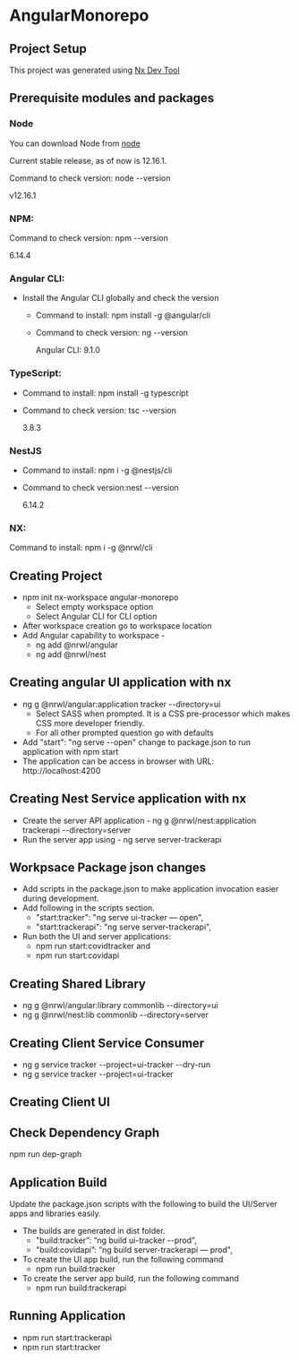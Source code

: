 # AngularMonorepo

## Project Setup

This project was generated using [Nx Dev Tool](README-Nx.md)

## Prerequisite modules and packages
### Node
You can download Node from [node](https://nodejs.org/en/download/)

Current stable release, as of now is 12.16.1.

Command to check version: node --version

v12.16.1

### NPM:
Command to check version: npm --version

6.14.4

### Angular CLI: 
- Install the Angular CLI globally and check the version
  - Command to install: npm install -g @angular/cli
  - Command to check version: ng --version

    Angular CLI: 9.1.0

### TypeScript: 
- Command to install: npm install -g typescript
- Command to check version: tsc --version

  3.8.3

### NestJS
- Command to install: npm i -g @nestjs/cli
- Command to check version:nest --version

  6.14.2

### NX:
Command to install: npm i -g @nrwl/cli

## Creating Project
  - npm init nx-workspace angular-monorepo 
    - Select empty workspace option
    - Select Angular CLI for CLI option
  - After workspace creation go to workspace location
  - Add Angular capability to workspace -   
    - ng add @nrwl/angular
    - ng add @nrwl/nest
## Creating angular UI application with nx
  - ng g @nrwl/angular:application tracker --directory=ui
    - Select SASS when prompted. It is a CSS pre-processor which makes CSS more developer friendly. 
    - For all other prompted question go with defaults
  - Add "start": "ng serve --open" change to package.json to run application with 
    npm start 
  - The application can be access in browser with URL: http://localhost:4200
## Creating Nest Service application with nx
  - Create the server API application - ng g @nrwl/nest:application trackerapi --directory=server
  - Run the server app using - ng serve server-trackerapi
## Workpsace Package json changes
  - Add scripts in the package.json to make application invocation easier during development. 
  - Add following in the scripts section.
    - "start:tracker": "ng serve ui-tracker — open",
    - "start:trackerapi": "ng serve server-trackerapi",
  - Run both the UI and server applications: 
    - npm run start:covidtracker and
    - npm run start:covidapi
## Creating Shared Library 
  - ng g @nrwl/angular:library commonlib --directory=ui 
  - ng g @nrwl/nest:lib commonlib --directory=server 
## Creating Client Service Consumer
  - ng g service tracker --project=ui-tracker --dry-run
  - ng g service tracker --project=ui-tracker
## Creating Client UI

## Check Dependency Graph
  npm run dep-graph

## Application Build
  Update the package.json scripts with the following to build the UI/Server apps and libraries easily.

  - The builds are generated in dist folder.
    - "build:tracker”: “ng build ui-tracker --prod",
    - "build:covidapi”: “ng build server-trackerapi — prod",
  - To create the UI app build, run the following command
    - npm run build:tracker
  - To create the server app build, run the following command
    - npm run build:trackerapi
## Running Application
  - npm run start:trackerapi
  - npm run start:tracker

